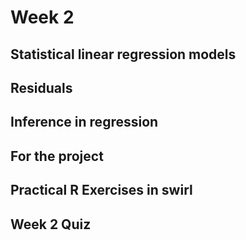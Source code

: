 

# Week 2

## Statistical linear regression models



## Residuals



## Inference in regression



## For the project


## Practical R Exercises in swirl


## Week 2 Quiz

